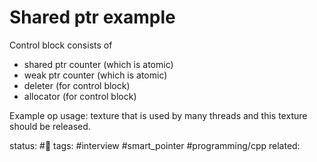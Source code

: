 # Shared ptr example
Control block consists of 
 - shared ptr counter (which is atomic)
 - weak ptr counter (which is atomic)
 - deleter (for control block)
 - allocator (for control block)

Example op usage:
texture that is used by many threads and this texture should be released.




status: #🌱
tags: #interview #smart_pointer #programming/cpp 
related: 

